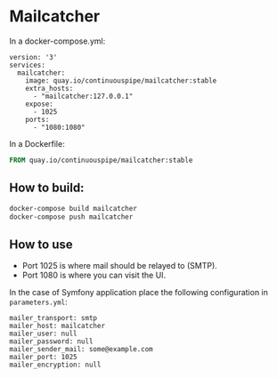 # Mailcatcher

In a docker-compose.yml:
```
version: '3'
services:
  mailcatcher:
    image: quay.io/continuouspipe/mailcatcher:stable
    extra_hosts:
      - "mailcatcher:127.0.0.1"
    expose:
      - 1025
    ports:
      - "1080:1080"
```

In a Dockerfile:
```Dockerfile
FROM quay.io/continuouspipe/mailcatcher:stable
```

## How to build:

```bash
docker-compose build mailcatcher
docker-compose push mailcatcher
```

## How to use

- Port 1025 is where mail should be relayed to (SMTP).
- Port 1080 is where you can visit the UI.

In the case of Symfony application place the following configuration in `parameters.yml`:

```
mailer_transport: smtp
mailer_host: mailcatcher
mailer_user: null
mailer_password: null
mailer_sender_mail: some@example.com
mailer_port: 1025
mailer_encryption: null
```
